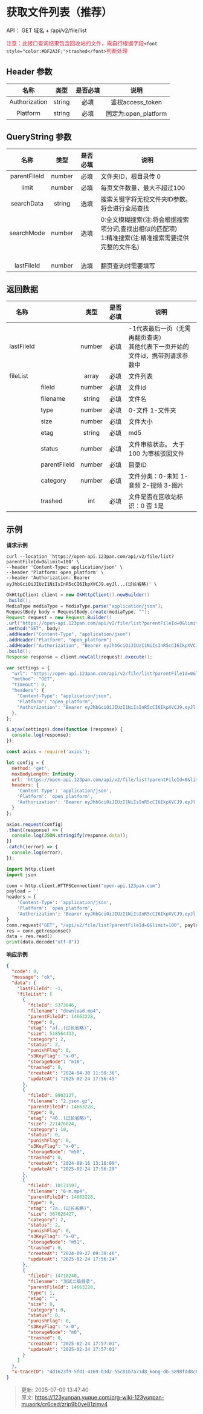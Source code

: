 # 获取文件列表（推荐）

API： GET 域名 + /api/v2/file/list

<font style="color:#DF2A3F;">注意：此接口查询结果包含回收站的文件，需自行根据字段</font>`<font style="color:#DF2A3F;">trashed</font>`<font style="color:#DF2A3F;">判断处理</font>

## Header 参数
| **名称** | **类型** | **是否必填** | **说明** |
| :---: | :---: | :---: | :---: |
| Authorization | string | <font style="color:#000000;">必填</font> | 鉴权access_token |
| Platform | string | 必填 | 固定为:open_platform |


## QueryString 参数
| **名称** | **类型** | **是否必填** | **说明** |
| :---: | :---: | :---: | --- |
| parentFileId | number | 必填 | 文件夹ID，根目录传 0 |
| limit | number | 必填 | 每页文件数量，最大不超过100 |
| searchData | string | 选填 | 搜索关键字将无视文件夹ID参数。将会进行全局查找 |
| searchMode | number | 选填 | 0:全文模糊搜索(注:将会根据搜索项分词,查找出相似的匹配项)<br/>1:精准搜索(注:精准搜索需要提供完整的文件名) |
| <br/> lastFileId | <br/>number | <br/>选填 | <br/>翻页查询时需要填写 |


## 返回数据
| **名称** | | **类型** | **是否必填** | **说明** |
| --- | --- | :---: | :---: | --- |
|  lastFileId<br/> | | number | 必填 | -1代表最后一页（无需再翻页查询）<br/>其他代表下一页开始的文件id，携带到请求参数中 |
| fileList | | array | 必填 | 文件列表 |
|  | fileId | number | 必填 | 文件Id |
|  | filename | string | 必填 | 文件名 |
|  | type | number | 必填 | 0-文件  1-文件夹 |
|  | size | number | 必填 | 文件大小 |
|  | etag | string | 必填 | md5 |
|  | status | number | 必填 | 文件审核状态。 大于 100 为审核驳回文件 |
|  | parentFileId | number | 必填 | 目录ID |
|  | category | number | 必填 | 文件分类：0-未知 1-音频 2-视频 3-图片 |
|  | trashed | int | 必填 | 文件是否在回收站标识：0 否 1是 |


## 示例
**请求示例**

```shell
curl --location 'https://open-api.123pan.com/api/v2/file/list?parentFileId=0&limit=100' \
--header 'Content-Type: application/json' \
--header 'Platform: open_platform' \
--header 'Authorization: Bearer eyJhbGciOiJIUzI1NiIsInR5cCI6IkpXVCJ9.eyJl...(过长省略)' \
```

```java
OkHttpClient client = new OkHttpClient().newBuilder()
.build();
MediaType mediaType = MediaType.parse("application/json");
RequestBody body = RequestBody.create(mediaType, "");
Request request = new Request.Builder()
.url("https://open-api.123pan.com/api/v2/file/list?parentFileId=0&limit=100")
.method("GET", body)
.addHeader("Content-Type", "application/json")
.addHeader("Platform", "open_platform")
.addHeader("Authorization", "Bearer eyJhbGciOiJIUzI1NiIsInR5cCI6IkpXVCJ9.eyJl...(过长省略)")
.build();
Response response = client.newCall(request).execute();
```

```javascript
var settings = {
  "url": "https://open-api.123pan.com/api/v2/file/list?parentFileId=0&limit=100",
  "method": "GET",
  "timeout": 0,
  "headers": {
    "Content-Type": "application/json",
    "Platform": "open_platform",
    "Authorization": "Bearer eyJhbGciOiJIUzI1NiIsInR5cCI6IkpXVCJ9.eyJl...(过长省略)"
  },
};

$.ajax(settings).done(function (response) {
  console.log(response);
});
```

```javascript
const axios = require('axios');

let config = {
  method: 'get',
  maxBodyLength: Infinity,
  url: 'https://open-api.123pan.com/api/v2/file/list?parentFileId=0&limit=100',
  headers: { 
    'Content-Type': 'application/json', 
    'Platform': 'open_platform', 
    'Authorization': 'Bearer eyJhbGciOiJIUzI1NiIsInR5cCI6IkpXVCJ9.eyJl...(过长省略)'
  }
};

axios.request(config)
.then((response) => {
  console.log(JSON.stringify(response.data));
})
.catch((error) => {
  console.log(error);
});

```

```python
import http.client
import json

conn = http.client.HTTPSConnection("open-api.123pan.com")
payload = ''
headers = {
    'Content-Type': 'application/json',
    'Platform': 'open_platform',
    'Authorization': 'Bearer eyJhbGciOiJIUzI1NiIsInR5cCI6IkpXVCJ9.eyJl...(过长省略)'
}
conn.request("GET", "/api/v2/file/list?parentFileId=0&limit=100", payload, headers)
res = conn.getresponse()
data = res.read()
print(data.decode("utf-8"))
```

**响应示例**

```json
{
  "code": 0,
  "message": "ok",
  "data": {
    "lastFileId": -1,
    "fileList": [
      {
        "fileId": 5373646,
        "filename": "download.mp4",
        "parentFileId": 14663228,
        "type": 0,
        "etag": "af..(过长省略)",
        "size": 518564433,
        "category": 2,
        "status": 2,
        "punishFlag": 0,
        "s3KeyFlag": "x-0",
        "storageNode": "m16",
        "trashed": 0,
        "createAt": "2024-04-30 11:58:36",
        "updateAt": "2025-02-24 17:56:45"
      },
      {
        "fileId": 8903127,
        "filename": "2.json.gz",
        "parentFileId": 14663228,
        "type": 0,
        "etag": "46..(过长省略)",
        "size": 221476024,
        "category": 10,
        "status": 0,
        "punishFlag": 0,
        "s3KeyFlag": "x-0",
        "storageNode": "m50",
        "trashed": 0,
        "createAt": "2024-08-16 13:18:09",
        "updateAt": "2025-02-24 17:56:29"
      },
      {
        "fileId": 10171597,
        "filename": "6-m.mp4",
        "parentFileId": 14663228,
        "type": 0,
        "etag": "7a..(过长省略)",
        "size": 367628427,
        "category": 2,
        "status": 2,
        "punishFlag": 0,
        "s3KeyFlag": "x-0",
        "storageNode": "m51",
        "trashed": 0,
        "createAt": "2024-09-27 09:39:46",
        "updateAt": "2025-02-24 17:56:24"
      },
      {
        "fileId": 14710240,
        "filename": "测试二级目录",
        "parentFileId": 14663228,
        "type": 1,
        "etag": "",
        "size": 0,
        "category": 0,
        "status": 0,
        "punishFlag": 0,
        "s3KeyFlag": "x-0",
        "storageNode": "m0",
        "trashed": 0,
        "createAt": "2025-02-24 17:57:01",
        "updateAt": "2025-02-24 17:57:01"
      }
    ]
  },
  "x-traceID": "4d1623f9-5fd1-4169-b3d2-55c81b7a71d8_kong-db-5898fdd8c6-wnv6h"
}
```



> 更新: 2025-07-09 13:47:40  
> 原文: <https://123yunpan.yuque.com/org-wiki-123yunpan-muaork/cr6ced/zrip9b0ye81zimv4>